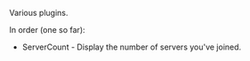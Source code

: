 Various plugins.

In order (one so far):
- ServerCount - Display the number of servers you've joined.